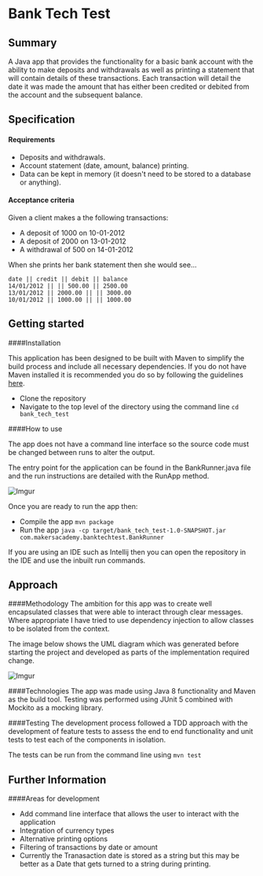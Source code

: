 Bank Tech Test
==============

Summary
-------

A Java app that provides the functionality for a basic bank account with the ability to
make deposits and withdrawals as well as printing a statement that will contain details of these transactions.
Each transaction will detail the date it was made the amount that has either been credited or debited from the account
and the subsequent balance.


Specification
-------------

#### Requirements

* Deposits and withdrawals.
* Account statement (date, amount, balance) printing.
* Data can be kept in memory (it doesn't need to be stored to a database or anything).

#### Acceptance criteria

Given a client makes a the following transactions:
 * A deposit of 1000 on 10-01-2012
 * A deposit of 2000 on 13-01-2012
 * A withdrawal of 500 on 14-01-2012
 
When she prints her bank statement then she would see...

```$xslt
date || credit || debit || balance
14/01/2012 || || 500.00 || 2500.00
13/01/2012 || 2000.00 || || 3000.00
10/01/2012 || 1000.00 || || 1000.00
```

Getting started
--------------

####Installation


This application has been designed to be built with Maven to simplify the build process and
include all necessary dependencies. If you do not have Maven installed it is recommended you
do so by following the guidelines [here](http://maven.apache.org/).

* Clone the repository
* Navigate to the top level of the directory using the command line  ``` cd bank_tech_test ```

####How to use

The app does not have a command line interface so the source code must be changed between 
runs to alter the output.

The entry point for the application can be found in the BankRunner.java file and the
run instructions are detailed with the RunApp method.

![Imgur](https://i.imgur.com/SDNXEnI.png?1)

Once you are ready to run the app then:
* Compile the app ```mvn package```
* Run the app ```java -cp target/bank_tech_test-1.0-SNAPSHOT.jar com.makersacademy.banktechtest.BankRunner```

If you are using an IDE such as Intellij then you can open the repository in the IDE and use the 
inbuilt run commands.

Approach
--------

####Methodology
The ambition for this app was to create well encapsulated classes that were able to interact through
clear messages. Where appropriate I have tried to use dependency injection to allow classes to be
isolated from the context.

The image below shows the UML diagram which was generated before starting the project and developed as
parts of the implementation required change.

![Imgur](https://i.imgur.com/anZGuCp.jpg)

####Technologies
The app was made using Java 8 functionality and Maven as the build tool. Testing was performed using
JUnit 5 combined with Mockito as a mocking library.

####Testing
The development process followed a TDD approach with the development of feature tests to assess the 
end to end functionality and unit tests to test each of the components in isolation.

The tests can be run from the command line using ```mvn test```

Further Information
-------------------

####Areas for development
* Add command line interface that allows the user to interact with the application
* Integration of currency types
* Alternative printing options
* Filtering of transactions by date or amount
* Currently the Tranasaction date is stored as a string but this may be better as a Date that
 gets turned to a string during printing.
 
